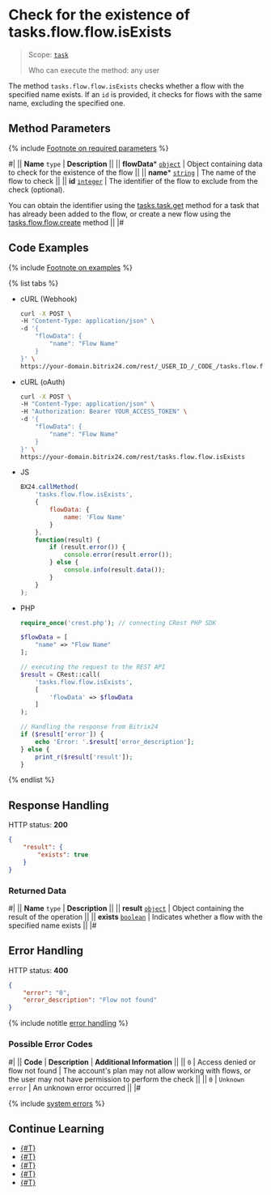 # Check for the existence of tasks.flow.flow.isExists

> Scope: [`task`](../../scopes/permissions.md)
>
> Who can execute the method: any user

The method `tasks.flow.flow.isExists` checks whether a flow with the specified name exists. If an `id` is provided, it checks for flows with the same name, excluding the specified one.

## Method Parameters

{% include [Footnote on required parameters](../../../_includes/required.md) %}

#|
|| **Name**
`type` | **Description** ||
|| **flowData*** 
[`object`](../../data-types.md) | Object containing data to check for the existence of the flow ||
|| **name*** 
[`string`](../../data-types.md) | The name of the flow to check ||
|| **id** 
[`integer`](../../data-types.md) | The identifier of the flow to exclude from the check (optional). 

You can obtain the identifier using the [tasks.task.get](../tasks-task-get.md) method for a task that has already been added to the flow, or create a new flow using the [tasks.flow.flow.create](./tasks-flow-flow-create.md) method ||
|#

## Code Examples

{% include [Footnote on examples](../../../_includes/examples.md) %}

{% list tabs %}

- cURL (Webhook)

    ```bash
    curl -X POST \
    -H "Content-Type: application/json" \
    -d '{
        "flowData": {
            "name": "Flow Name"
        }
    }' \
    https://your-domain.bitrix24.com/rest/_USER_ID_/_CODE_/tasks.flow.flow.isExists
    ```

- cURL (oAuth)

    ```bash
    curl -X POST \
    -H "Content-Type: application/json" \
    -H "Authorization: Bearer YOUR_ACCESS_TOKEN" \
    -d '{
        "flowData": {
            "name": "Flow Name"
        }
    }' \
    https://your-domain.bitrix24.com/rest/tasks.flow.flow.isExists
    ```

- JS

    ```js
    BX24.callMethod(
        'tasks.flow.flow.isExists',
        {
            flowData: {
                name: 'Flow Name'
            }
        },
        function(result) {
            if (result.error()) {
                console.error(result.error());
            } else {
                console.info(result.data());
            }
        }
    );
    ```

- PHP

    ```php
    require_once('crest.php'); // connecting CRest PHP SDK

    $flowData = [
        "name" => "Flow Name"
    ];

    // executing the request to the REST API
    $result = CRest::call(
        'tasks.flow.flow.isExists',
        [
            'flowData' => $flowData
        ]
    );

    // Handling the response from Bitrix24
    if ($result['error']) {
        echo 'Error: '.$result['error_description'];
    } else {
        print_r($result['result']);
    }
    ```

{% endlist %}

## Response Handling

HTTP status: **200**

```json
{
    "result": {
        "exists": true
    }
}
```

### Returned Data

#|
|| **Name**
`type` | **Description** ||
|| **result** 
[`object`](../../data-types.md) | Object containing the result of the operation ||
|| **exists** 
[`boolean`](../../data-types.md) | Indicates whether a flow with the specified name exists ||
|#

## Error Handling

HTTP status: **400**

```json
{
    "error": "0",
    "error_description": "Flow not found"
}
```

{% include notitle [error handling](../../../_includes/error-info.md) %}

### Possible Error Codes

#|
|| **Code** | **Description** | **Additional Information** ||
|| `0` | Access denied or flow not found | The account's plan may not allow working with flows, or the user may not have permission to perform the check ||
|| `0` | `Unknown error` | An unknown error occurred ||
|#

{% include [system errors](../../../_includes/system-errors.md) %}

## Continue Learning

- [{#T}](./tasks-flow-flow-create.md)
- [{#T}](./tasks-flow-flow-get.md)
- [{#T}](./tasks-flow-flow-update.md)
- [{#T}](./tasks-flow-flow-delete.md)
- [{#T}](./tasks-flow-flow-activate.md)